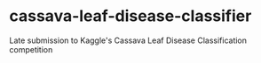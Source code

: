 # cassava-leaf-disease-classifier
Late submission to Kaggle's Cassava Leaf Disease Classification competition
